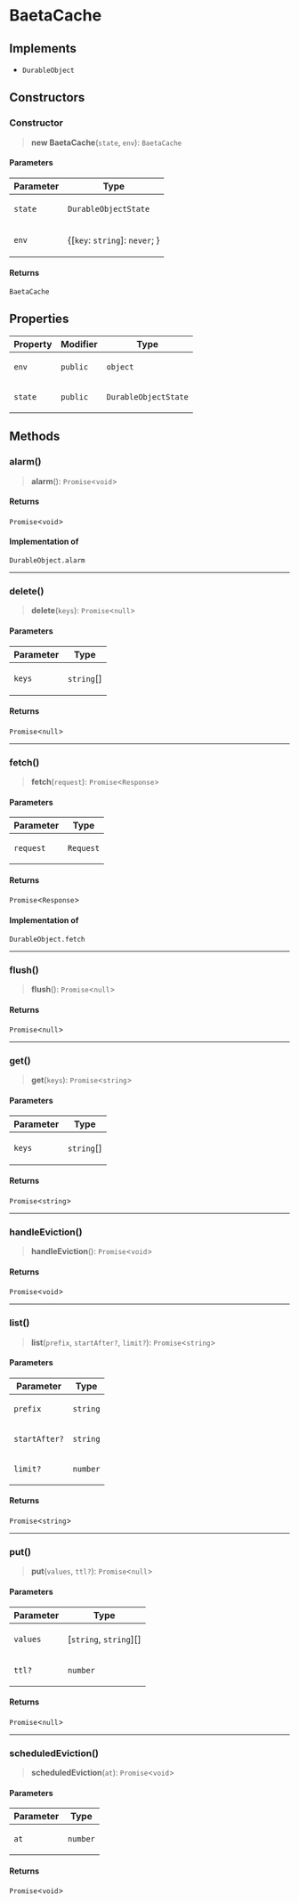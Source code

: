 # BaetaCache

## Implements

- `DurableObject`

## Constructors

### Constructor

> **new BaetaCache**(`state`, `env`): `BaetaCache`

#### Parameters

<table>
<thead>
<tr>
<th>Parameter</th>
<th>Type</th>
</tr>
</thead>
<tbody>
<tr>
<td>

`state`

</td>
<td>

`DurableObjectState`

</td>
</tr>
<tr>
<td>

`env`

</td>
<td>

\{[`key`: `string`]: `never`; \}

</td>
</tr>
</tbody>
</table>

#### Returns

`BaetaCache`

## Properties

<table>
<thead>
<tr>
<th>Property</th>
<th>Modifier</th>
<th>Type</th>
</tr>
</thead>
<tbody>
<tr>
<td>

<a id="env"></a> `env`

</td>
<td>

`public`

</td>
<td>

`object`

</td>
</tr>
<tr>
<td>

<a id="state"></a> `state`

</td>
<td>

`public`

</td>
<td>

`DurableObjectState`

</td>
</tr>
</tbody>
</table>

## Methods

### alarm()

> **alarm**(): `Promise`\<`void`\>

#### Returns

`Promise`\<`void`\>

#### Implementation of

`DurableObject.alarm`

---

### delete()

> **delete**(`keys`): `Promise`\<`null`\>

#### Parameters

<table>
<thead>
<tr>
<th>Parameter</th>
<th>Type</th>
</tr>
</thead>
<tbody>
<tr>
<td>

`keys`

</td>
<td>

`string`[]

</td>
</tr>
</tbody>
</table>

#### Returns

`Promise`\<`null`\>

---

### fetch()

> **fetch**(`request`): `Promise`\<`Response`\>

#### Parameters

<table>
<thead>
<tr>
<th>Parameter</th>
<th>Type</th>
</tr>
</thead>
<tbody>
<tr>
<td>

`request`

</td>
<td>

`Request`

</td>
</tr>
</tbody>
</table>

#### Returns

`Promise`\<`Response`\>

#### Implementation of

`DurableObject.fetch`

---

### flush()

> **flush**(): `Promise`\<`null`\>

#### Returns

`Promise`\<`null`\>

---

### get()

> **get**(`keys`): `Promise`\<`string`\>

#### Parameters

<table>
<thead>
<tr>
<th>Parameter</th>
<th>Type</th>
</tr>
</thead>
<tbody>
<tr>
<td>

`keys`

</td>
<td>

`string`[]

</td>
</tr>
</tbody>
</table>

#### Returns

`Promise`\<`string`\>

---

### handleEviction()

> **handleEviction**(): `Promise`\<`void`\>

#### Returns

`Promise`\<`void`\>

---

### list()

> **list**(`prefix`, `startAfter?`, `limit?`): `Promise`\<`string`\>

#### Parameters

<table>
<thead>
<tr>
<th>Parameter</th>
<th>Type</th>
</tr>
</thead>
<tbody>
<tr>
<td>

`prefix`

</td>
<td>

`string`

</td>
</tr>
<tr>
<td>

`startAfter?`

</td>
<td>

`string`

</td>
</tr>
<tr>
<td>

`limit?`

</td>
<td>

`number`

</td>
</tr>
</tbody>
</table>

#### Returns

`Promise`\<`string`\>

---

### put()

> **put**(`values`, `ttl?`): `Promise`\<`null`\>

#### Parameters

<table>
<thead>
<tr>
<th>Parameter</th>
<th>Type</th>
</tr>
</thead>
<tbody>
<tr>
<td>

`values`

</td>
<td>

\[`string`, `string`\][]

</td>
</tr>
<tr>
<td>

`ttl?`

</td>
<td>

`number`

</td>
</tr>
</tbody>
</table>

#### Returns

`Promise`\<`null`\>

---

### scheduledEviction()

> **scheduledEviction**(`at`): `Promise`\<`void`\>

#### Parameters

<table>
<thead>
<tr>
<th>Parameter</th>
<th>Type</th>
</tr>
</thead>
<tbody>
<tr>
<td>

`at`

</td>
<td>

`number`

</td>
</tr>
</tbody>
</table>

#### Returns

`Promise`\<`void`\>

